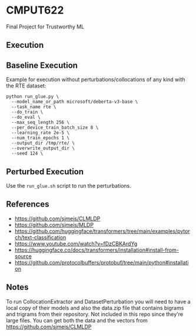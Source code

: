 # CMPUT622
Final Project for Trustworthy ML

## Execution

## Baseline Execution
Example for execution without perturbations/collocations of any kind with the RTE dataset:
```
python run_glue.py \
  --model_name_or_path microsoft/deberta-v3-base \
  --task_name rte \
  --do_train \
  --do_eval \
  --max_seq_length 256 \
  --per_device_train_batch_size 8 \
  --learning_rate 2e-5 \
  --num_train_epochs 1 \
  --output_dir /tmp/rte/ \
  --overwrite_output_dir \
  --seed 124 \
```


## Perturbed Execution
Use the `run_glue.sh` script to run the perturbations.

## References
- https://github.com/sjmeis/CLMLDP
- https://github.com/sjmeis/MLDP
- https://github.com/huggingface/transformers/tree/main/examples/pytorch/text-classification
- https://www.youtube.com/watch?v=fDzCBKArdYg
- https://huggingface.co/docs/transformers/installation#install-from-source
- https://github.com/protocolbuffers/protobuf/tree/main/python#installation

## Notes
To run CollocationExtractor and DatasetPerturbation you will need to have a local copy of their models and also the data.zip file that contains bigrams and trigrams from their repository. Not included in this repo since they're large files. You can get both the data and the vectors from https://github.com/sjmeis/CLMLDP


